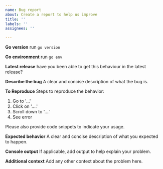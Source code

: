 ```yaml
---
name: Bug report
about: Create a report to help us improve
title: ''
labels: ''
assignees: ''

---
```

**Go version** run `go version`

**Go environment** run `go env`

**Latest release** have you been able to get this behaviour in the latest release?

**Describe the bug**
A clear and concise description of what the bug is.

**To Reproduce**
Steps to reproduce the behavior:
1. Go to '...'
2. Click on '....'
3. Scroll down to '....'
4. See error

Please also provide code snippets to indicate your usage.

**Expected behavior**
A clear and concise description of what you expected to happen.

**Console output**
If applicable, add output to help explain your problem.

**Additional context**
Add any other context about the problem here.
